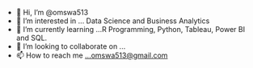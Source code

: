 - 👋 Hi, I’m @omswa513
- 👀 I’m interested in ... Data Science and Business Analytics
- 🌱 I’m currently learning ...R Programming, Python, Tableau, Power BI and SQL.
- 💞️ I’m looking to collaborate on ...
- 📫 How to reach me ...omswa513@gmail.com

<!---
omswa513/omswa513 is a ✨ special ✨ repository because its `README.md` (this file) appears on your GitHub profile.
You can click the Preview link to take a look at your changes.
--->
